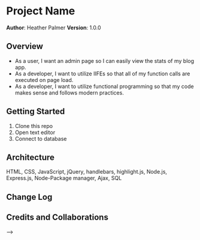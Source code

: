# Project Name

**Author**: Heather Palmer
**Version**: 1.0.0

## Overview
- As a user, I want an admin page so I can easily view the stats of my blog app.
- As a developer, I want to utilize IIFEs so that all of my function calls are executed on page load.
- As a developer, I want to utilize functional programming so that my code makes sense and follows modern practices.

## Getting Started
1. Clone this repo
2. Open text editor
3. Connect to database

## Architecture
HTML, CSS, JavaScript, jQuery, handlebars, highlight.js, Node.js, Express.js, Node-Package manager, Ajax, SQL

## Change Log
<!-- Use this are to document the iterative changes made to your application as each feature is successfully implemented. Use time stamps. Here's an examples:

01-01-2001 4:59pm - Application now has a fully-functional express server, with GET and POST routes for the book resource. -->

## Credits and Collaborations
<!-- Give credit (and a link) to other people or resources that helped you build this application. -->
-->
